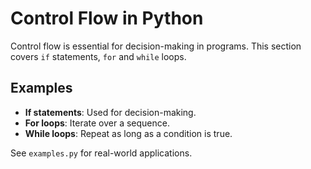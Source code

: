 # Control Flow in Python

Control flow is essential for decision-making in programs. This section covers `if` statements, `for` and `while` loops.

## Examples
- **If statements**: Used for decision-making.
- **For loops**: Iterate over a sequence.
- **While loops**: Repeat as long as a condition is true.

See `examples.py` for real-world applications.
